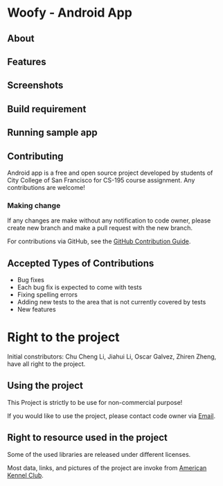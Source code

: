 # Woofy - Android App





## About

## Features

## Screenshots

## Build requirement

## Running sample app

## Contributing

Android app is a free and open source project developed by students of City College of San Francisco for CS-195 course assignment.
Any contributions are welcome!

### Making change

If any changes are make without any notification to code owner, please create new branch and make a pull request with the new branch.

For contributions via GitHub, see the [GitHub Contribution Guide](CONTRIBUTING.md).

## Accepted Types of Contributions
* Bug fixes
* Each bug fix is expected to come with tests
* Fixing spelling errors
* Adding new tests to the area that is not currently covered by tests
* New features

# Right to the project

Initial constributors: Chu Cheng Li, Jiahui Li, Oscar Galvez, Zhiren Zheng, have all right to the project.

## Using the project

This Project is strictly to be use for non-commercial purpose!

If you would like to use the project, please contact code owner via [Email](mailto:woofnumberone@gmail.com).

## Right to resource used in the project

Some of the used libraries are released under different licenses.

Most data, links, and pictures of the project are invoke from [American Kennel Club](https://www.akc.org).
